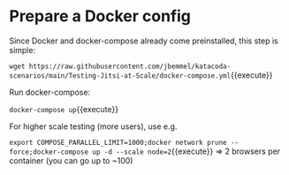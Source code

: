 # Prepare a Docker config

Since Docker and docker-compose already come preinstalled, this step is simple:

`wget https://raw.githubusercontent.com/jbemmel/katacoda-scenarios/main/Testing-Jitsi-at-Scale/docker-compose.yml`{{execute}}

Run docker-compose:

`docker-compose up`{{execute}}

For higher scale testing (more users), use e.g.

`export COMPOSE_PARALLEL_LIMIT=1000;docker network prune --force;docker-compose up -d --scale node=2`{{execute}} => 2 browsers per container (you can go up to ~100)
